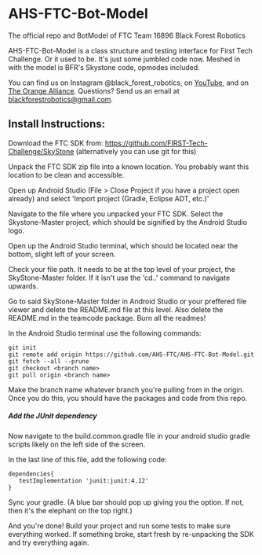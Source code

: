 # AHS-FTC-Bot-Model
The official repo and BotModel of FTC Team 16896 Black Forest Robotics

AHS-FTC-Bot-Model is a class structure and testing interface for First Tech Challenge. Or it used to be. It's just some jumbled code now.
Meshed in with the model is BFR's Skystone code, opmodes included. 

You can find us on Instagram @black_forest_robotics, on [YouTube](https://www.youtube.com/channel/UCpi8xaNKtnHhdTxuc3xE_hA), and on [The Orange Alliance](https://theorangealliance.org/teams/16896). Questions? Send us an email at blackforestrobotics@gmail.com.

## Install Instructions:

Download the FTC SDK from: https://github.com/FIRST-Tech-Challenge/SkyStone (alternatively you can use git for this)

Unpack the FTC SDK zip file into a known location. You probably want this location to be clean and accessible.

Open up Android Studio (File > Close Project if you have a project open already) and select 'Import project (Gradle, Eclipse ADT, etc.)'

Navigate to the file where you unpacked your FTC SDK. Select the Skystone-Master project, which should be signified by the Android Studio logo.

Open up the Android Studio terminal, which should be located near the bottom, slight left of your screen.

Check your file path. It needs to be at the top level of your project, the SkyStone-Master folder. If it isn't use the 'cd..' command to navigate upwards.

Go to said SkyStone-Master folder in Android Studio or your preffered file viewer and delete the README.md file at this level. Also delete the README.md in the teamcode package. Burn all the readmes!

In the Android Studio terminal use the following commands:
```
git init
git remote add origin https://github.com/AHS-FTC/AHS-FTC-Bot-Model.git
git fetch --all --prune
git checkout <branch name>
git pull origin <branch name> 
```
Make the branch name whatever branch you're pulling from in the origin. Once you do this, you should have the packages and code from this repo.

##### Add the JUnit dependency

Now navigate to the build.common.gradle file in your android studio gradle scripts likely on the left side of the screen.

In the last line of this file, add the following code:

```
dependencies{
   testImplementation 'junit:junit:4.12'
}
```

Sync your gradle. (A blue bar should pop up giving you the option. If not, then it's the elephant on the top right.)

And you're done! Build your project and run some tests to make sure everything worked. If something broke, start fresh by re-unpacking the SDK and try everything again.
